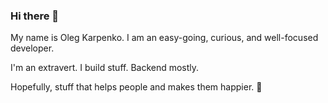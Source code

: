 ### Hi there 👋

My name is Oleg Karpenko. I am an easy-going, curious, and well-focused developer.

I'm an extravert. I build stuff. Backend mostly.

Hopefully, stuff that helps people and makes them happier. 🙂

<!--
**leevg/leevg** is a ✨ _special_ ✨ repository because its `README.md` (this file) appears on your GitHub profile.

Here are some ideas to get you started:

- 🔭 I’m currently working on ...
- 🌱 I’m currently learning ...
- 👯 I’m looking to collaborate on ...
- 🤔 I’m looking for help with ...
- 💬 Ask me about ...
- 📫 How to reach me: ...
- 😄 Pronouns: ...
- ⚡ Fun fact: ...
-->
